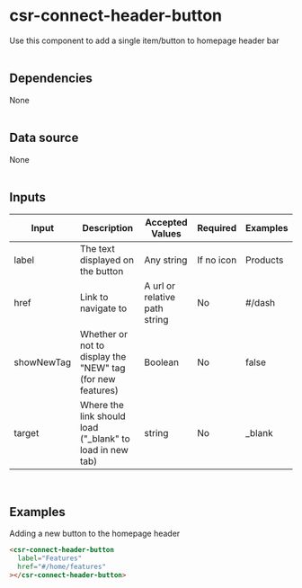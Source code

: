 # csr-connect-header-button

Use this component to add a single item/button to homepage header bar<br><br>

## Dependencies

None<br><br>

## Data source

None<br><br>

## Inputs

| Input      | Description                                                | Accepted Values                   | Required    | Examples |
| ---------- | ---------------------------------------------------------- | --------------------------------- | ----------- | -------- |
| label      | The text displayed on the button                           | Any string                        | If no icon  | Products |
| href       | Link to navigate to                                        | A url or relative path string     | No          | #/dash   |
| showNewTag | Whether or not to display the "NEW" tag (for new features) | Boolean                           | No          | false    |
| target     | Where the link should load ("\_blank" to load in new tab)  | string                            | No          | \_blank  |

<br>

## Examples

Adding a new button to the homepage header

```html
<csr-connect-header-button
  label="Features"
  href="#/home/features"
></csr-connect-header-button>
```
